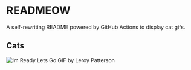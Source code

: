 # READMEOW

A self-rewriting README powered by GitHub Actions to display cat gifs.

## Cats

![Im Ready Lets Go GIF by Leroy Patterson](https://media0.giphy.com/media/CjmvTCZf2U3p09Cn0h/200.gif?cid=9acd02da5kzive9c5hl2t7dcx9fr2b19jzflxbo3gxidl3bm&ep=v1_gifs_search&rid=200.gif&ct=g)
